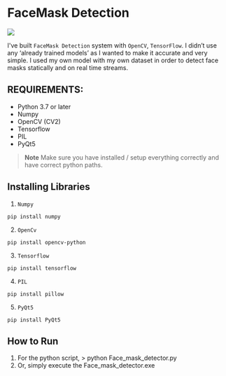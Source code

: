 # FaceMask Detection
<img src="https://i.imgur.com/2nc0dHJ.gif" />

I've built `FaceMask Detection` system with `OpenCV`, `TensorFlow`. I didn’t use any ‘already trained models’ as I wanted to make it accurate and very simple. I used my own model with my own dataset in order to detect face masks statically and on real time streams.

## REQUIREMENTS:

* Python 3.7 or later
* Numpy
* OpenCV (CV2)
* Tensorflow
* PIL
* PyQt5

> **Note**
> Make sure you have installed / setup everything correctly and have correct python paths.

## Installing Libraries

1. `Numpy`

```
pip install numpy
```

2. `OpenCv`

```
pip install opencv-python
```

3. `Tensorflow`

```
pip install tensorflow
```

4. `PIL`

```
pip install pillow
```

5. `PyQt5`

```
pip install PyQt5
```

## How to Run
1. For the python script,	> python Face_mask_detector.py 
2. Or, simply execute the Face_mask_detector.exe



